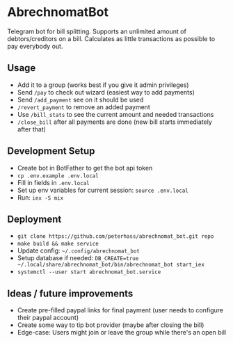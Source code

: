 # AbrechnomatBot

Telegram bot for bill splitting. Supports an unlimited amount of debtors/creditors on a bill. 
Calculates as little transactions as possible to pay everybody out.

## Usage

- Add it to a group (works best if you give it admin privileges)
- Send `/pay` to check out wizard (easiest way to add payments)
- Send `/add_payment` see on it should be used
- `/revert_payment` to remove an added payment
- Use `/bill_stats` to see the current amount and needed transactions
- `/close_bill` after all payments are done (new bill starts immediately after that)

## Development Setup

- Create bot in BotFather to get the bot api token
- `cp .env.example .env.local`
- Fill in fields in `.env.local`
- Set up env variables for current session: `source .env.local`
- Run: `iex -S mix`

## Deployment

- `git clone https://github.com/peterhass/abrechnomat_bot.git repo`
- `make build && make service`
- Update config: `~/.config/abrechnomat_bot`
- Setup database if needed: `DB_CREATE=true ~/.local/share/abrechnomat_bot/bin/abrechnomat_bot start_iex`
- `systemctl --user start abrechnomat_bot.service`

## Ideas / future improvements

- Create pre-filled paypal links for final payment (user needs to configure their paypal account)
- Create some way to tip bot provider (maybe after closing the bill)
- Edge-case: Users might join or leave the group while there's an open bill

